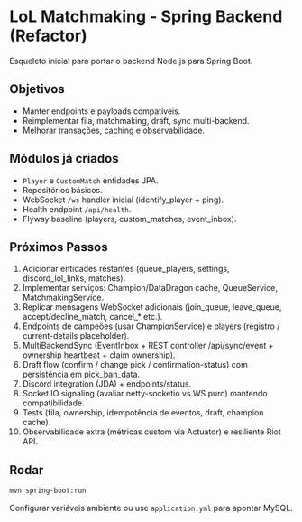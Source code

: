 # LoL Matchmaking - Spring Backend (Refactor)

Esqueleto inicial para portar o backend Node.js para Spring Boot.

## Objetivos

- Manter endpoints e payloads compatíveis.
- Reimplementar fila, matchmaking, draft, sync multi-backend.
- Melhorar transações, caching e observabilidade.

## Módulos já criados

- `Player` e `CustomMatch` entidades JPA.
- Repositórios básicos.
- WebSocket `/ws` handler inicial (identify_player + ping).
- Health endpoint `/api/health`.
- Flyway baseline (players, custom_matches, event_inbox).

## Próximos Passos

1. Adicionar entidades restantes (queue_players, settings, discord_lol_links, matches).
2. Implementar serviços: Champion/DataDragon cache, QueueService, MatchmakingService.
3. Replicar mensagens WebSocket adicionais (join_queue, leave_queue, accept/decline_match, cancel_* etc.).
4. Endpoints de campeões (usar ChampionService) e players (registro / current-details placeholder).
5. MultiBackendSync (EventInbox + REST controller /api/sync/event + ownership heartbeat + claim ownership).
6. Draft flow (confirm / change pick / confirmation-status) com persistência em pick_ban_data.
7. Discord integration (JDA) + endpoints/status.
8. Socket.IO signaling (avaliar netty-socketio vs WS puro) mantendo compatibilidade.
9. Tests (fila, ownership, idempotência de eventos, draft, champion cache).
10. Observabilidade extra (métricas custom via Actuator) e resiliente Riot API.

## Rodar

```bash
mvn spring-boot:run
```

Configurar variáveis ambiente ou use `application.yml` para apontar MySQL.
